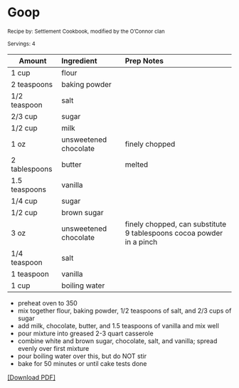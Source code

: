 # Goop

<small>Recipe by: Settlement Cookbook, modified by the O’Connor clan</small>

<small>Servings: 4</small>

| Amount        | Ingredient            | Prep Notes                                                           |
| ------------- | :-------------------- | :------------------------------------------------------------------- |
| 1 cup         | flour                 |                                                                      |
| 2 teaspoons   | baking powder         |                                                                      |
| 1/2 teaspoon  | salt                  |                                                                      |
| 2/3 cup       | sugar                 |                                                                      |
| 1/2 cup       | milk                  |                                                                      |
| 1 oz          | unsweetened chocolate | finely chopped                                                       |
| 2 tablespoons | butter                | melted                                                               |
| 1.5 teaspoons | vanilla               |                                                                      |
| 1/4 cup       | sugar                 |                                                                      |
| 1/2 cup       | brown sugar           |                                                                      |
| 3 oz          | unsweetened chocolate | finely chopped, can substitute 9 tablespoons cocoa powder in a pinch |
| 1/4 teaspoon  | salt                  |                                                                      |
| 1 teaspoon    | vanilla               |                                                                      |
| 1 cup         | boiling water         |                                                                      |

- preheat oven to 350
- mix together flour, baking powder, 1/2 teaspoons of salt, and 2/3 cups of sugar
- add milk, chocolate, butter, and 1.5 teaspoons of vanilla and mix well
- pour mixture into greased 2-3 quart casserole
- combine white and brown sugar, chocolate, salt, and vanilla; spread evenly over first mixture
- pour boiling water over this, but do NOT stir
- bake for 50 minutes or until cake tests done

<!-- Tags:
- chocolate
- cake
- vegetarian
- oven
-->

[\[Download PDF\]](/pdf/desserts/goop.pdf)
